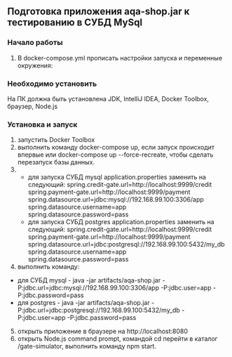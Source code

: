 
## Подготовка приложения aqa-shop.jar к тестированию в СУБД MySql

### Начало работы
1.  В docker-compose.yml прописать настройки запуска и переменные окружения: 
                                                                                                                                                  
### Необходимо установить
На ПК должна быть установлена JDK, IntelliJ IDEA, Docker Toolbox, браузер, Node.js

### Установка и запуск
1. запустить Docker Toolbox
2. выполнить команду docker-compose up, если запуск происходит впервые или docker-compose up --force-recreate, чтобы сделать перезапуск базы данных.
3. * для запуска СУБД mysql application.properties заменить на следующий:  spring.credit-gate.url=http://localhost:9999/credit
                                                                           spring.payment-gate.url=http://localhost:9999/payment
                                                                           spring.datasource.url=jdbc:mysql://192.168.99.100:3306/app
                                                                           spring.datasource.username=app
                                                                           spring.datasource.password=pass
   * для запуска СУБД postgres application.properties заменить на следующий: spring.credit-gate.url=http://localhost:9999/credit
                                                                           spring.payment-gate.url=http://localhost:9999/payment   
                                                                           spring.datasource.url=jdbc:postgresql://192.168.99.100:5432/my_db
                                                                           spring.datasource.username=app
                                                                           spring.datasource.password=pass
4. выполнить команду:
* для СУБД mysql - java -jar artifacts/aqa-shop.jar -P:jdbc.url=jdbc:mysql://192.168.99.100:3306/app -P:jdbc.user=app -P:jdbc.password=pass
* для postgres - java -jar artifacts/aqa-shop.jar -P:jdbc.url=jdbc:postgresql://192.168.99.100:5432/my_db -P:jdbc.user=app -P:jdbc.password=pass
                                                                          
5. открыть приложение в браузере на http://localhost:8080
6. открыть Node.js command prompt, командой cd перейти в каталог /gate-simulator, выполнить команду npm start.